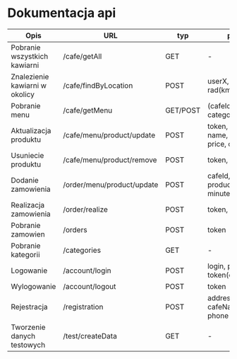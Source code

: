 Dokumentacja api
==================

| Opis      | URL       | typ | params  | return|
|-----------|-----------|------|---------| ----------|
| Pobranie wszystkich kawiarni    | /cafe/getAll         |GET| - | JSON
|Znalezienie kawiarni w okolicy | /cafe/findByLocation | POST| userX, userY, rad(km)|JSON
|Pobranie menu | /cafe/getMenu | GET/POST | (cafeId, category)/(token) | JSON
|Aktualizacja produktu| /cafe/menu/product/update | POST| token, productId, name, description, price, categoryId| "OK"
|Usuniecie produktu | /cafe/menu/product/remove | POST | token, productId | "OK"
|Dodanie zamowienia| /order/menu/product/update | POST | cafeId, userName, productIds(tablica), minutes | "OK"
|Realizacja zamowienia | /order/realize | POST | token, orderId | "OK"
|Pobranie zamowien | /orders | POST |token|JSON
|Pobranie kategorii| /categories | GET | - | JSON
|Logowanie| /account/login | POST | login, password, token(opcjonalnie) | JSON
|Wylogowanie| /account/logout| POST | token | "OK"
|Rejestracja| /registration | POST | address, cafeName, email, phone | "OK"
|Tworzenie danych testowych | /test/createData | GET | - | "OK"